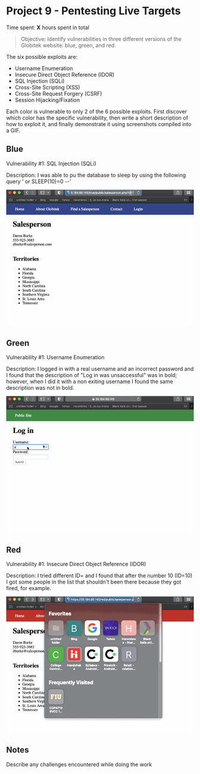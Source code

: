 # Project 9 - Pentesting Live Targets

Time spent: **X** hours spent in total

> Objective: Identify vulnerabilities in three different versions of the Globitek website: blue, green, and red.

The six possible exploits are:

* Username Enumeration
* Insecure Direct Object Reference (IDOR)
* SQL Injection (SQLi)
* Cross-Site Scripting (XSS)
* Cross-Site Request Forgery (CSRF)
* Session Hijacking/Fixation

Each color is vulnerable to only 2 of the 6 possible exploits. First discover which color has the specific vulnerability, then write a short description of how to exploit it, and finally demonstrate it using screenshots compiled into a GIF.

## Blue

Vulnerability #1: SQL Injection (SQLi)

Description: I was able to pu the database to sleep by using the following query ' or SLEEP(10)=0 --'

<img src="blue-vuln1.gif">


## Green

Vulnerability #1: Username Enumeration

Description: I logged in with a real username and an incorrect password and I found that the description of "Log in was unsaccessful" was in bold; however, when I did it with a non exiting username I found the same description was not in bold.

<img src="green-vuln1.gif">


## Red

Vulnerability #1:  Insecure Direct Object Reference (IDOR)

Description: I tried different ID= and I found that after the number 10 (ID=10) I got some people in the list that shouldn't been there because they got fired, for example. 

<img src="red-vuln1.gif">


## Notes

Describe any challenges encountered while doing the work
